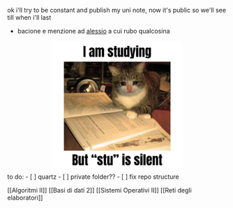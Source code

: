 ok i'll try to be constant and publish my uni note, now it's public so we'll see till when i'll last
- bacione e menzione ad [alessio](https://github.com/alem1105) a cui rubo qualcosina

<div style="text-align: center;">
  <img src="/dir/img.png" width="300" height="300">
</div>
to do:
- [ ] quartz
- [ ] private folder??
- [ ] fix repo structure


[[Algoritmi II]]
[[Basi di dati 2]]
[[Sistemi Operativi II]]
[[Reti degli elaboratori]]